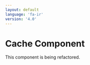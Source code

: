 ```yaml
---
layout: default
language: 'fa-ir'
version: '4.0'
---
```


# Cache Component

This component is being refactored.